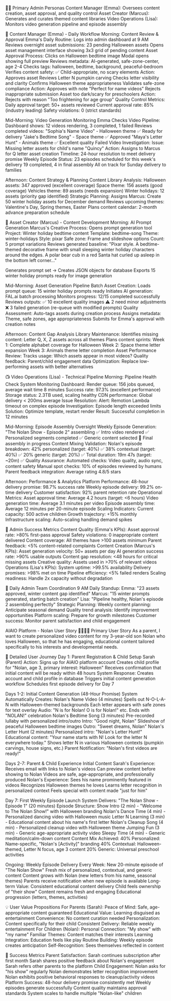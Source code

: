 👩‍💼 Primary Admin Personas
Content Manager (Emma): Oversees content creation, asset approval, and quality control
 Asset Creator (Marcus): Generates and curates themed content libraries
 Video Operations (Lisa): Monitors video generation pipeline and episode assembly

📖 Content Manager (Emma) - Daily Workflow
Morning: Content Review & Approval
Emma's Daily Routine:
Logs into admin dashboard at 9 AM
Reviews overnight asset submissions: 23 pending Halloween assets
Opens asset management interface showing 3x3 grid of pending content
Asset Approval Process:
Clicks on Halloween bedtime image
Modal opens showing full preview
Reviews metadata: AI-generated, safe-zone-center, age 2-4
Checks tags: halloween, bedtime, background, peaceful-bedroom
Verifies content safety: ✅ Child-appropriate, no scary elements
Action: Approves asset
Reviews Letter N pumpkin carving
Checks letter visibility and clarity
Confirms Halloween theme appropriateness
Validates safe-zone compliance
Action: Approves with note "Perfect for name videos"
Rejects inappropriate submission
Asset too dark/scary for preschoolers
Action: Rejects with reason "Too frightening for age group"
Quality Control Metrics:
Daily approval target: 50+ assets reviewed
Current approval rate: 85% (industry leading)
Safety violations: 0 (strict standards)

Mid-Morning: Video Generation Monitoring
Emma Checks Video Pipeline:
Dashboard shows: 12 videos rendering, 3 completed, 1 failed
Reviews completed videos:
"Sophia's Name Video" - Halloween theme ✅ Ready for delivery
"Jake's Bedtime Song" - Space theme ✅ Approved
"Maya's Letter Hunt" - Animals theme ✅ Excellent quality
Failed Video Investigation:
Issue: Missing letter assets for child's name "Quincy"
Action: Assigns to Marcus for Q letter asset creation
Timeline: 24-hour resolution to meet delivery promise
Weekly Episode Status:
23 episodes scheduled for this week's delivery
19 completed, 4 in final assembly
All on track for Sunday delivery to families

Afternoon: Content Strategy & Planning
Content Library Analysis:
Halloween assets: 347 approved (excellent coverage)
Space theme: 156 assets (good coverage)
Vehicles theme: 89 assets (needs expansion)
Winter holidays: 12 assets (priority gap identified)
Strategic Planning:
Assigns Marcus: Create 50 winter holiday assets for December demand
Reviews upcoming themes: Valentine's Day, Spring themes, Easter
Plans content calendar: 2-month advance preparation schedule

🎨 Asset Creator (Marcus) - Content Development
Morning: AI Prompt Generation
Marcus's Creative Process:
Opens prompt generation tool
Project: Winter holiday bedtime content
Template: bedtime-song
Theme: winter-holidays
Style: pixar
Safe zone: Frame and slideshow options
Count: 5 prompt variations
Reviews generated baseline:
 "Pixar style. A bedtime-themed decorative frame with small sleeping 
winter holiday characters around the edges. A polar bear cub in a 
red Santa hat curled up asleep in the bottom left corner..."


Generates prompt set → Creates JSON objects for database
Exports 15 winter holiday prompts ready for image generation

Mid-Morning: Asset Generation Pipeline
Batch Asset Creation:
Loads prompt queue: 15 winter holiday prompts ready
Initiates AI generation: FAL.ai batch processing
Monitors progress: 12/15 completed successfully
Reviews outputs:
✅ 10 excellent quality images
⚠️ 2 need minor adjustments
❌ 3 failed generation (re-queue with modified prompts)
Quality Assessment:
Auto-tags assets during creation process
Assigns metadata: Theme, safe zones, age appropriateness
Submits for Emma's approval with creation notes

Afternoon: Content Gap Analysis
Library Maintenance:
Identifies missing content: Letter Q, X, Z assets across all themes
Plans content sprints:
Week 1: Complete alphabet coverage for Halloween
Week 2: Space theme letter expansion
Week 3: Animals theme letter completion
Asset Performance Review:
Tracks usage: Which assets appear in most videos?
Quality feedback: Parent/child engagement data
Optimization: Replace low-performing assets with better alternatives

📺 Video Operations (Lisa) - Technical Pipeline
Morning: Pipeline Health Check
System Monitoring Dashboard:
Render queue: 156 jobs queued, average wait time 8 minutes
Success rate: 97.3% (excellent performance)
Storage status: 2.3TB used, scaling healthy
CDN performance: Global delivery < 200ms average
Issue Resolution:
Alert: Remotion Lambda timeout on complex episode
Investigation: Episode length exceeded limits
Solution: Optimize template, restart render
Result: Successful completion in 12 minutes

Mid-Morning: Episode Assembly Oversight
Weekly Episode Generation:
"The Nolan Show - Episode 2" assembling
✅ Intro video rendered
✅ Personalized segments completed
✅ Generic content selected
🔄 Final assembly in progress
Content Mixing Validation:
Nolan's episode breakdown:
42% personalized (target: 40%) ✅
38% contextual (target: 40%) ✅
20% generic (target: 20%) ✅
Total duration: 19m 47s (target: ~20m) ✅
Quality Assurance:
Automated checks: Video quality, audio sync, content safety
Manual spot checks: 10% of episodes reviewed by humans
Parent feedback integration: Average rating 4.8/5 stars

Afternoon: Performance & Analytics
Platform Performance:
48-hour delivery promise: 98.7% success rate
Weekly episode delivery: 99.2% on-time delivery
Customer satisfaction: 92% parent retention rate
Operational Metrics:
Asset approval time: Average 4.2 hours (target: <6 hours)
Video generation time: Average 3.1 minutes per video
Episode assembly time: Average 12 minutes per 20-minute episode
Scaling Indicators:
Current capacity: 500 active children
Growth trajectory: +15% monthly
Infrastructure scaling: Auto-scaling handling demand spikes

🎯 Admin Success Metrics
Content Quality (Emma's KPIs):
Asset approval rate: >80% first-pass approval
Safety violations: 0 inappropriate content delivered
Content coverage: All themes have >100 assets minimum
Parent feedback: <5% content-related complaints
Content Creation (Marcus's KPIs):
Asset generation velocity: 50+ assets per day
AI generation success rate: >90% usable outputs
Content gap resolution: <48 hours for critical missing assets
Creative quality: Assets used in >70% of relevant videos
Operations (Lisa's KPIs):
System uptime: >99.5% availability
Delivery promises: >98% met on time
Pipeline efficiency: <5% failed renders
Scaling readiness: Handle 2x capacity without degradation

💼 Daily Admin Team Coordination
9 AM Daily Standup:
Emma: "23 assets approved, winter content gap identified"
Marcus: "15 winter prompts generated, starting batch creation"
Lisa: "Pipeline healthy, Nolan's episode 2 assembling perfectly"
Strategic Planning:
Weekly content planning: Anticipate seasonal demand
Quality trend analysis: Identify improvement opportunities
Platform scaling: Prepare for growth milestones
Customer success: Monitor parent satisfaction and child engagement

AIAIO Platform - Nolan User Story
👨‍👩‍👧‍👦 Primary User Story
As a parent, I want to create personalized video content for my 3-year-old son Nolan who loves Halloween, so that he has engaging, educational content tailored specifically to his interests and developmental needs.

📖 Detailed User Journey
Day 1: Parent Registration & Child Setup
Sarah (Parent) Action:
Signs up for AIAIO platform account
Creates child profile for "Nolan, age 3, primary interest: Halloween"
Receives confirmation that initial content will be ready within 48 hours
System Response:
Creates account and child profile in database
Triggers initial content generation workflow
Schedules first episode delivery for Day 7

Days 1-2: Initial Content Generation (48-Hour Promise)
System Automatically Creates:
Nolan's Name Video (4 minutes)
Spells out N-O-L-A-N with Halloween-themed backgrounds
Each letter appears with safe zones for text overlay
Audio: "N is for Nolan! O is for Nolan!" etc.
Ends with "NOLAN!" celebration
Nolan's Bedtime Song (3 minutes)
Pre-recorded lullaby with personalized intro/outro
Intro: "Good night, Nolan"
Slideshow of peaceful Halloween bedtime images
Outro: "Sweet dreams, Nolan"
Nolan's Letter Hunt (2 minutes)
Personalized intro: "Nolan's Letter Hunt!"
Educational content: "Your name starts with N! Look for the letter N everywhere today."
Shows letter N in various Halloween contexts (pumpkin carvings, house signs, etc.)
Parent Notification: "Nolan's first videos are ready!"

Days 2-7: Parent & Child Experience Initial Content
Sarah's Experience:
Receives email with links to Nolan's videos
Can preview content before showing to Nolan
Videos are safe, age-appropriate, and professionally produced
Nolan's Experience:
Sees his name prominently featured in videos
Recognizes Halloween themes he loves
Learns letter recognition in personalized context
Feels special with content made "just for him"

Day 7: First Weekly Episode Launch
System Delivers: "The Nolan Show - Episode 1" (20 minutes)
Episode Structure:
Show Intro (2 min) - "Welcome to The Nolan Show!" with Halloween branding
Nolan's Dance Time (4 min) - Personalized dancing video with Halloween music
Letter N Learning (3 min) - Educational content about his name's first letter
Nolan's Cleanup Song (4 min) - Personalized cleanup video with Halloween theme
Jumping Fun (3 min) - Generic age-appropriate activity video
Sleepy Time (4 min) - Generic meditation/calm-down content
Content Mix Achieved:
40% Personalized: Name-specific, "Nolan's [Activity]" branding
40% Contextual: Halloween-themed, Letter N focus, age 3 content
20% Generic: Universal preschool activities

Ongoing: Weekly Episode Delivery
Every Week:
New 20-minute episode of "The Nolan Show"
Fresh mix of personalized, contextual, and generic content
Content grows with Nolan (new letters from his name, seasonal themes)
Parents receive notification when new episode is available
Long-term Value:
Consistent educational content delivery
Child feels ownership of "their show"
Content remains fresh and engaging
Educational progression (letters, themes, activities)

💡 User Value Propositions
For Parents (Sarah):
Peace of Mind: Safe, age-appropriate content guaranteed
Educational Value: Learning disguised as entertainment
Convenience: No content curation needed
Personalization: Content specifically for their child
Consistent Delivery: Reliable weekly entertainment
For Children (Nolan):
Personal Connection: "My show" with "my name"
Familiar Themes: Content matches their interests
Learning Integration: Education feels like play
Routine Building: Weekly episode creates anticipation
Self-Recognition: Sees themselves reflected in content

🎯 Success Metrics
Parent Satisfaction:
Sarah continues subscription after first month
Sarah shares positive feedback about Nolan's engagement
Sarah refers other parents to the platform
Child Engagement:
Nolan asks for "his show" regularly
Nolan demonstrates letter recognition improvement
Nolan exhibits positive behavioral responses to cleanup/activity videos
Platform Success:
48-hour delivery promise consistently met
Weekly episodes generate successfully
Content quality maintains approval standards
System scales to handle multiple "Nolan-like" children

